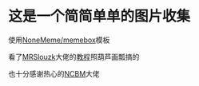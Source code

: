 # 这是一个简简单单的图片收集
使用[NoneMeme/memebox](https://github.com/NoneMeme/memebox)模板

看了[MRSlouzk](https://github.com/MRSlouzk)大佬的[教程](https://github.com/MRSlouzk/Nonebot-plugintutorials/blob/main/Chapter%20IV%20%E7%BB%BC%E5%90%88%E9%A1%B9%E7%9B%AE/%5B%E9%A1%B9%E7%9B%AE%5DNonebot2%E4%B8%8EGithubPages.md)照葫芦画瓢搞的

也十分感谢热心的[NCBM](https://github.com/NCBM)大佬

